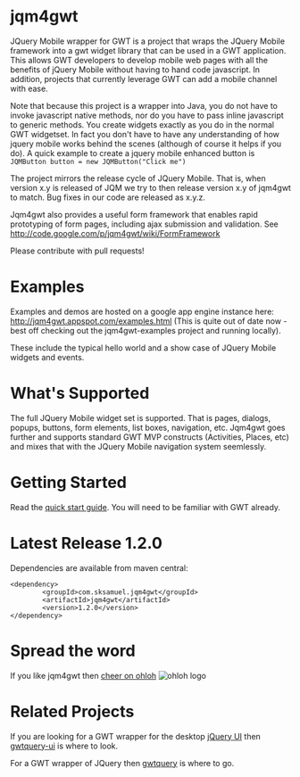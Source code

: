 jqm4gwt
=======

JQuery Mobile wrapper for GWT is a project that wraps the JQuery Mobile framework into a gwt widget library that can be used in a GWT application. This allows GWT developers to develop mobile web pages with all the benefits of jQuery Mobile without having to hand code javascript. In addition, projects that currently leverage GWT can add a mobile channel with ease.

Note that because this project is a wrapper into Java, you do not have to invoke javascript native methods, nor do you have to pass inline javascript to generic methods. You create widgets exactly as you do in the normal GWT widgetset. In fact you don't have to have any understanding of how jquery mobile works behind the scenes (although of course it helps if you do). A quick example to create a jquery mobile enhanced button is `JQMButton button = new JQMButton("Click me")`

The project mirrors the release cycle of JQuery Mobile. That is, when version x.y is released of JQM we try to then release version x.y of jqm4gwt to match. Bug fixes in our code are released as x.y.z.

Jqm4gwt also provides a useful form framework that enables rapid prototyping of form pages, including ajax submission and validation. See http://code.google.com/p/jqm4gwt/wiki/FormFramework

Please contribute with pull requests!

Examples
========

Examples and demos are hosted on a google app engine instance here: http://jqm4gwt.appspot.com/examples.html (This is quite out of date now - best off checking out the jqm4gwt-examples project and running locally).

These include the typical hello world and a show case of JQuery Mobile widgets and events.

What's Supported
========

The full JQuery Mobile widget set is supported. That is pages, dialogs, popups, buttons, form elements, list boxes, navigation, etc. Jqm4gwt goes further and supports standard GWT MVP constructs (Activities, Places, etc) and mixes that with the JQuery Mobile navigation system seemlessly.

Getting Started
========

Read the [quick start guide](https://github.com/sksamuel/jqm4gwt/wiki/Getting-Started). You will need to be familiar with GWT already.

Latest Release 1.2.0
========

Dependencies are available from maven central:

  	<dependency>
			<groupId>com.sksamuel.jqm4gwt</groupId>
			<artifactId>jqm4gwt</artifactId>
			<version>1.2.0</version>
  	</dependency>

Spread the word
================

If you like jqm4gwt then [cheer on ohloh](https://www.ohloh.net/stack_entries/new?project_id=jqm4gwt&ref=sample) ![ohloh logo](https://www.ohloh.net/images/stack/iusethis/static_logo.png)

Related Projects
================

If you are looking for a GWT wrapper for the desktop [jQuery UI](http://jqueryui.com) then [gwtquery-ui](http://code.google.com/p/gwtquery-ui/) is where to look.

For a GWT wrapper of JQuery then [gwtquery](http://code.google.com/p/gwtquery) is where to go.
